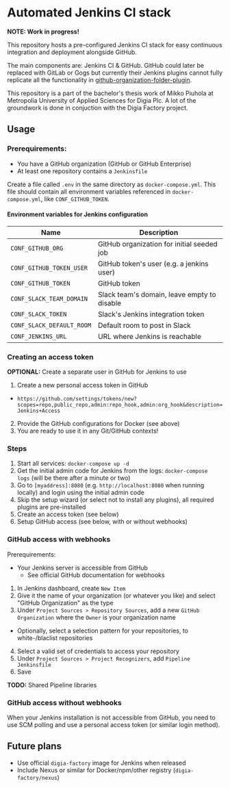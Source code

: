 # Automated Jenkins CI stack

**NOTE: Work in progress!**

This repository hosts a pre-configured Jenkins CI stack for easy
continuous integration and deployment alongside GitHub.

The main components are: Jenkins CI & GitHub. GitHub could later
be replaced with GitLab or Gogs but currently their Jenkins plugins
cannot fully replicate all the functionality in
[github-organization-folder-plugin](https://github.com/jenkinsci/github-organization-folder-plugin).

This repository is a part of the bachelor's thesis work of
Mikko Piuhola at Metropolia University of Applied Sciences for Digia Plc.
A lot of the groundwork is done in conjuction with the Digia Factory project.

## Usage

### Prerequirements:

- You have a GitHub organization (GitHub or GitHub Enterprise)
- At least one repository contains a `Jenkinsfile`

Create a file called `.env` in the same directory as `docker-compose.yml`.
This file should contain all environment variables
referenced in `docker-compose.yml`, like `CONF_GITHUB_TOKEN`.

#### Environment variables for Jenkins configuration

| Name                      | Description                                 |
|---------------------------|---------------------------------------------|
| `CONF_GITHUB_ORG`         | GitHub organization for initial seeded job  |
| `CONF_GITHUB_TOKEN_USER`  | GitHub token's user (e.g. a jenkins user)   |
| `CONF_GITHUB_TOKEN`       | GitHub token                                |
| `CONF_SLACK_TEAM_DOMAIN`  | Slack team's domain, leave empty to disable |
| `CONF_SLACK_TOKEN`        | Slack's Jenkins integration token           |
| `CONF_SLACK_DEFAULT_ROOM` | Default room to post in Slack               |
| `CONF_JENKINS_URL`        | URL where Jenkins is reachable              |

### Creating an access token

**OPTIONAL:** Create a separate user in GitHub for Jenkins to use

1. Create a new personal access token in GitHub
  - `https://github.com/settings/tokens/new?scopes=repo,public_repo,admin:repo_hook,admin:org_hook&description=Jenkins+Access`
2. Provide the GitHub configurations for Docker (see above)
3. You are ready to use it in any Git/GitHub contexts!

### Steps

1. Start all services: `docker-compose up -d`
2. Get the initial admin code for Jenkins from the logs:
`docker-compose logs` (will be there after a minute or two)
3. Go to `[myaddress]:8080` (e.g. `http://localhost:8080` when running locally)
and login using the initial admin code
4. Skip the setup wizard (or select not to install any plugins),
all required plugins are pre-installed
5. Create an access token (see below)
6. Setup GitHub access (see below, with or without webhooks)

### GitHub access with webhooks

Prerequirements:
- Your Jenkins server is accessible from GitHub
  - See official GitHub documentation for webhooks

1. In Jenkins dashboard, create `New Item`
2. Give it the name of your organization (or whatever you like)
and select "GitHub Organization" as the type
3. Under `Project Sources > Repository Sources`, add a new `GitHub Organization`
where the `Owner` is your organization name
  - Optionally, select a selection pattern for your repositories,
  to white-/blaclist repositories
4. Select a valid set of credentials to access your repository
5. Under `Project Sources > Project Recognizers`, add `Pipeline Jenkinsfile`
6. Save

**TODO:** Shared Pipeline libraries

### GitHub access without webhooks

When your Jenkins installation is not accessible from GitHub,
you need to use SCM polling and use a personal access token
(or similar login method).

## Future plans

- Use official `digia-factory` image for Jenkins when released
- Include Nexus or similar for Docker/npm/other registry (`digia-factory/nexus`)


